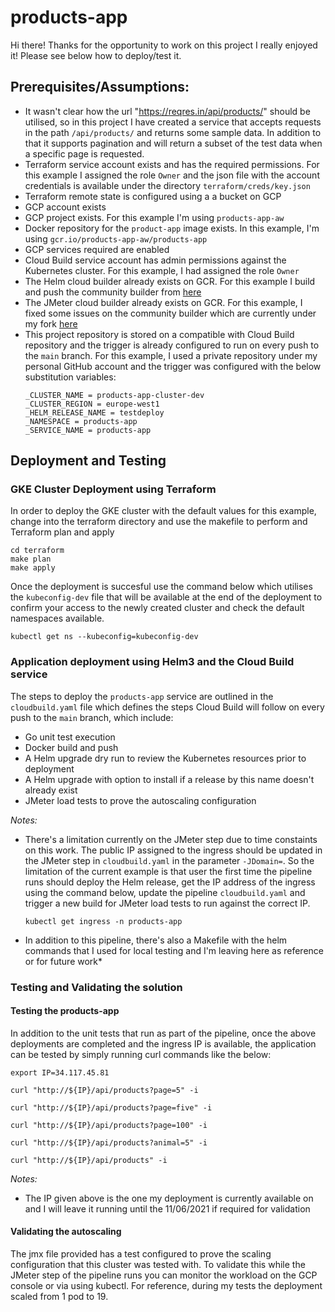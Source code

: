 # products-app
Hi there! Thanks for the opportunity to work on this project I really enjoyed it!
Please see below how to deploy/test it.

## Prerequisites/Assumptions:
- It wasn't clear how the url "https://reqres.in/api/products/" should be utilised, so in this project I have created a service that accepts requests in the path `/api/products/` and returns some sample data. In addition to that it supports pagination and will return a subset of the test data when a specific page is requested.
- Terraform service account exists and has the required permissions. For this example I assigned the role `Owner` and the json file with the account credentials is available under the directory `terraform/creds/key.json`
- Terraform remote state is configured using a a bucket on GCP
- GCP account exists
- GCP project exists. For this example I'm using `products-app-aw`
- Docker repository for the `product-app` image exists. In this example, I'm using `gcr.io/products-app-aw/products-app`  
- GCP services required are enabled
- Cloud Build service account has admin permissions against the Kubernetes cluster. For this example, I had assigned the role `Owner`
- The Helm cloud builder already exists on GCR. For this example I build and push the community builder from [here](https://github.com/GoogleCloudPlatform/cloud-builders-community/tree/master/helm)
- The JMeter cloud builder already exists on GCR. For this example, I fixed some issues on the community builder which are currently under my fork [here](https://github.com/elntagka/cloud-builders-community/tree/master/jmeter)
- This project repository is stored on a compatible with Cloud Build repository and the trigger is already configured to run on every push to the `main` branch. For this example, I used a private repository under my personal GitHub account and the trigger was configured with the below substitution variables:
    ```
    _CLUSTER_NAME = products-app-cluster-dev
    _CLUSTER_REGION = europe-west1
    _HELM_RELEASE_NAME = testdeploy
    _NAMESPACE = products-app
    _SERVICE_NAME = products-app
    ```

## Deployment and Testing

### GKE Cluster Deployment using Terraform
In order to deploy the GKE cluster with the default values for this example, change into the terraform directory and use the makefile to perform and Terraform plan and apply
```
cd terraform
make plan
make apply
```
Once the deployment is succesful use the command below which utilises the `kubeconfig-dev` file that will be available at the end of the deployment to confirm your access to the newly created cluster and check the default namespaces available.
```
kubectl get ns --kubeconfig=kubeconfig-dev
```

### Application deployment using Helm3 and the Cloud Build service
The steps to deploy the `products-app` service are outlined in the `cloudbuild.yaml` file which defines the steps Cloud Build will follow on every push to the `main` branch, which include:
- Go unit test execution
- Docker build and push
- A Helm upgrade dry run to review the Kubernetes resources prior to deployment
- A Helm upgrade with option to install if a release by this name doesn't already exist
- JMeter load tests to prove the autoscaling configuration

*Notes:* 
- There's a limitation currently on the JMeter step due to time constaints on this work. The public IP assigned to the ingress should be updated in the JMeter step in `cloudbuild.yaml` in the parameter `-JDomain=`. So the limitation of the current example is that user the first time the pipeline runs should deploy the Helm release, get the IP address of the ingress using the command below, update the pipeline `cloudbuild.yaml` and trigger a new build for JMeter load tests to run against the correct IP.
    ```
    kubectl get ingress -n products-app
    ```
- In addition to this pipeline, there's also a Makefile with the helm commands that I used for local testing and I'm leaving here as reference or for future work*

### Testing and Validating the solution
#### Testing the products-app
In addition to the unit tests that run as part of the pipeline, once the above deployments are completed and the ingress IP is available, the application can be tested by simply running curl commands like the below:
```
export IP=34.117.45.81

curl "http://${IP}/api/products?page=5" -i

curl "http://${IP}/api/products?page=five" -i

curl "http://${IP}/api/products?page=100" -i

curl "http://${IP}/api/products?animal=5" -i

curl "http://${IP}/api/products" -i
```
*Notes:* 
- The IP given above is the one my deployment is currently available on and I will leave it running until the 11/06/2021 if required for validation

#### Validating the autoscaling 
The jmx file provided has a test configured to prove the scaling configuration that this cluster was tested with. To validate this while the JMeter step of the pipeline runs you can monitor the workload on the GCP console or via using kubectl. For reference, during my tests the deployment scaled from 1 pod to 19.
